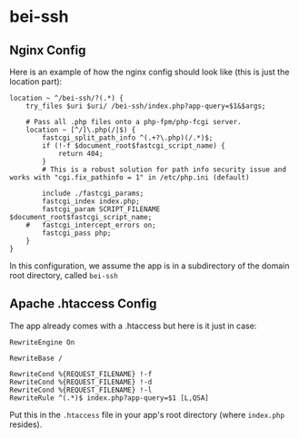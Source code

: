 # bei-ssh

## Nginx Config

Here is an example of how the nginx config should look like (this is just the location part):

```
location ~ ^/bei-ssh/?(.*) {
	try_files $uri $uri/ /bei-ssh/index.php?app-query=$1&$args;

	# Pass all .php files onto a php-fpm/php-fcgi server.
	location ~ [^/]\.php(/|$) {
		fastcgi_split_path_info ^(.+?\.php)(/.*)$;
		if (!-f $document_root$fastcgi_script_name) {
			return 404;
		}
		# This is a robust solution for path info security issue and works with "cgi.fix_pathinfo = 1" in /etc/php.ini (default)

		include ./fastcgi_params;
		fastcgi_index index.php;
		fastcgi_param SCRIPT_FILENAME $document_root$fastcgi_script_name;
	#	fastcgi_intercept_errors on;
		fastcgi_pass php;
	}
}
```

In this configuration, we assume the app is in a subdirectory of the domain root directory, called `bei-ssh`

## Apache .htaccess Config

The app already comes with a .htaccess but here is it just in case:

```
RewriteEngine On

RewriteBase /

RewriteCond %{REQUEST_FILENAME} !-f
RewriteCond %{REQUEST_FILENAME} !-d
RewriteCond %{REQUEST_FILENAME} !-l
RewriteRule ^(.*)$ index.php?app-query=$1 [L,QSA]
```

Put this in the `.htaccess` file in your app's root directory (where `index.php` resides).